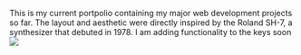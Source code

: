This is my current portpolio containing my major web development projects so far. The layout and aesthetic were directly inspired by the Roland SH-7, a synthesizer that debuted in 1978. I am adding functionality to the keys soon
<img src='http://secretlifeofsynthesizers.com/wp-content/uploads/2016/11/Roland-SH-7-beauty-2.jpg'>
